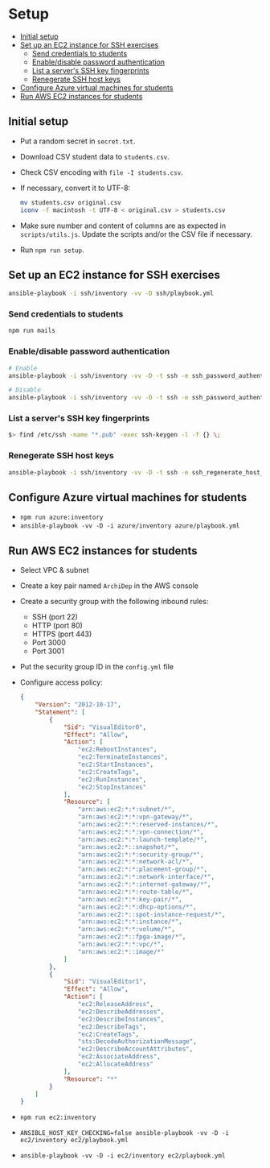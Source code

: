 # Setup

<!-- START doctoc generated TOC please keep comment here to allow auto update -->
<!-- DON'T EDIT THIS SECTION, INSTEAD RE-RUN doctoc TO UPDATE -->

- [Initial setup](#initial-setup)
- [Set up an EC2 instance for SSH exercises](#set-up-an-ec2-instance-for-ssh-exercises)
  - [Send credentials to students](#send-credentials-to-students)
  - [Enable/disable password authentication](#enabledisable-password-authentication)
  - [List a server's SSH key fingerprints](#list-a-servers-ssh-key-fingerprints)
  - [Renegerate SSH host keys](#renegerate-ssh-host-keys)
- [Configure Azure virtual machines for students](#configure-azure-virtual-machines-for-students)
- [Run AWS EC2 instances for students](#run-aws-ec2-instances-for-students)

<!-- END doctoc generated TOC please keep comment here to allow auto update -->

## Initial setup

* Put a random secret in `secret.txt`.
* Download CSV student data to `students.csv`.
* Check CSV encoding with `file -I students.csv`.
* If necessary, convert it to UTF-8:

  ```bash
  mv students.csv original.csv
  iconv -f macintosh -t UTF-8 < original.csv > students.csv
  ```
* Make sure number and content of columns are as expected in `scripts/utils.js`.
  Update the scripts and/or the CSV file if necessary.
* Run `npm run setup`.

## Set up an EC2 instance for SSH exercises

```bash
ansible-playbook -i ssh/inventory -vv -D ssh/playbook.yml
```

### Send credentials to students

```bash
npm run mails
```

### Enable/disable password authentication

```bash
# Enable
ansible-playbook -i ssh/inventory -vv -D -t ssh -e ssh_password_authentication=true ssh/playbook.yml

# Disable
ansible-playbook -i ssh/inventory -vv -D -t ssh -e ssh_password_authentication=false ssh/playbook.yml
```

### List a server's SSH key fingerprints

```bash
$> find /etc/ssh -name "*.pub" -exec ssh-keygen -l -f {} \;
```

### Renegerate SSH host keys

```bash
ansible-playbook -i ssh/inventory -vv -D -t ssh -e ssh_regenerate_host_keys=true ssh/playbook.yml
```

## Configure Azure virtual machines for students

* `npm run azure:inventory`
* `ansible-playbook -vv -D -i azure/inventory azure/playbook.yml`

## Run AWS EC2 instances for students

* Select VPC & subnet
* Create a key pair named `ArchiDep` in the AWS console
* Create a security group with the following inbound rules:
  * SSH (port 22)
  * HTTP (port 80)
  * HTTPS (port 443)
  * Port 3000
  * Port 3001
* Put the security group ID in the `config.yml` file
* Configure access policy:

  ```json
  {
      "Version": "2012-10-17",
      "Statement": [
          {
              "Sid": "VisualEditor0",
              "Effect": "Allow",
              "Action": [
                  "ec2:RebootInstances",
                  "ec2:TerminateInstances",
                  "ec2:StartInstances",
                  "ec2:CreateTags",
                  "ec2:RunInstances",
                  "ec2:StopInstances"
              ],
              "Resource": [
                  "arn:aws:ec2:*:*:subnet/*",
                  "arn:aws:ec2:*:*:vpn-gateway/*",
                  "arn:aws:ec2:*:*:reserved-instances/*",
                  "arn:aws:ec2:*:*:vpn-connection/*",
                  "arn:aws:ec2:*:*:launch-template/*",
                  "arn:aws:ec2:*::snapshot/*",
                  "arn:aws:ec2:*:*:security-group/*",
                  "arn:aws:ec2:*:*:network-acl/*",
                  "arn:aws:ec2:*:*:placement-group/*",
                  "arn:aws:ec2:*:*:network-interface/*",
                  "arn:aws:ec2:*:*:internet-gateway/*",
                  "arn:aws:ec2:*:*:route-table/*",
                  "arn:aws:ec2:*:*:key-pair/*",
                  "arn:aws:ec2:*:*:dhcp-options/*",
                  "arn:aws:ec2:*::spot-instance-request/*",
                  "arn:aws:ec2:*:*:instance/*",
                  "arn:aws:ec2:*:*:volume/*",
                  "arn:aws:ec2:*::fpga-image/*",
                  "arn:aws:ec2:*:*:vpc/*",
                  "arn:aws:ec2:*::image/*"
              ]
          },
          {
              "Sid": "VisualEditor1",
              "Effect": "Allow",
              "Action": [
                  "ec2:ReleaseAddress",
                  "ec2:DescribeAddresses",
                  "ec2:DescribeInstances",
                  "ec2:DescribeTags",
                  "ec2:CreateTags",
                  "sts:DecodeAuthorizationMessage",
                  "ec2:DescribeAccountAttributes",
                  "ec2:AssociateAddress",
                  "ec2:AllocateAddress"
              ],
              "Resource": "*"
          }
      ]
  }
  ```
* `npm run ec2:inventory`
* `ANSIBLE_HOST_KEY_CHECKING=false ansible-playbook -vv -D -i ec2/inventory ec2/playbook.yml`
* `ansible-playbook -vv -D -i ec2/inventory ec2/playbook.yml`
